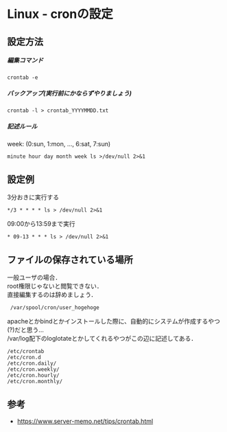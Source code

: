 # Linux - cronの設定

## 設定方法


##### 編集コマンド
``` 
crontab -e
```

##### バックアップ(実行前にかならずやりましょう)
```
crontab -l > crontab_YYYYMMDD.txt 
```

##### 記述ルール
week: (0:sun, 1:mon, ..., 6:sat, 7:sun)  

```
minute hour day month week ls >/dev/null 2>&1
```


## 設定例

3分おきに実行する
```cron
*/3 * * * * ls > /dev/null 2>&1
```

09:00から13:59まで実行
```cron
* 09-13 * * * ls > /dev/null 2>&1
```


## ファイルの保存されている場所

一般ユーザの場合．   
root権限じゃないと閲覧できない．   
直接編集するのは辞めましょう．   
```
 /var/spool/cron/user_hogehoge
```

apacheとかbindとかインストールした際に、自動的にシステムが作成するやつ(?)だと思う…      
/var/log配下のloglotateとかしてくれるやつがこの辺に記述してある．   
```
/etc/crontab
/etc/cron.d
/etc/cron.daily/
/etc/cron.weekly/
/etc/cron.hourly/
/etc/cron.monthly/
```



## 参考

* https://www.server-memo.net/tips/crontab.html
